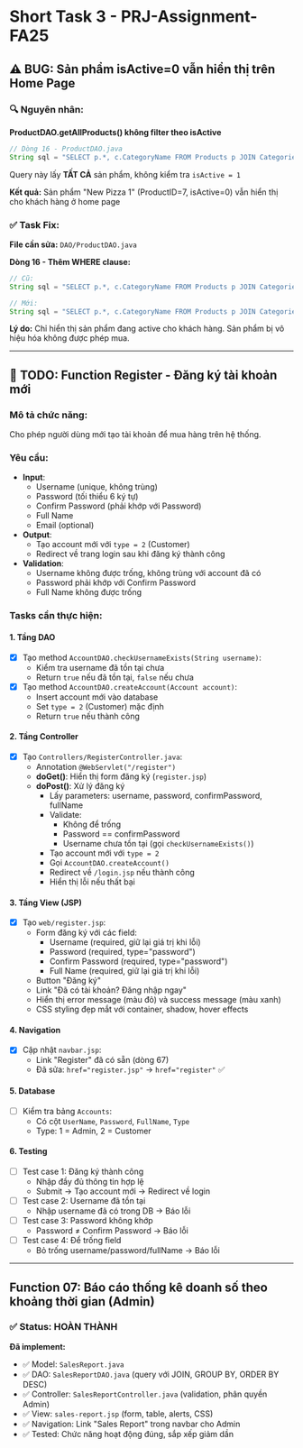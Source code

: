 # Short Task 3 - PRJ-Assignment-FA25

## ⚠️ BUG: Sản phẩm isActive=0 vẫn hiển thị trên Home Page

### 🔍 Nguyên nhân:
**ProductDAO.getAllProducts() không filter theo isActive**

```java
// Dòng 16 - ProductDAO.java
String sql = "SELECT p.*, c.CategoryName FROM Products p JOIN Categories c ON p.CategoryID = c.CategoryID";
```

Query này lấy **TẤT CẢ** sản phẩm, không kiểm tra `isActive = 1`

**Kết quả:** Sản phẩm "New Pizza 1" (ProductID=7, isActive=0) vẫn hiển thị cho khách hàng ở home page

### ✅ Task Fix:

**File cần sửa:** `DAO/ProductDAO.java`

**Dòng 16 - Thêm WHERE clause:**
```java
// Cũ:
String sql = "SELECT p.*, c.CategoryName FROM Products p JOIN Categories c ON p.CategoryID = c.CategoryID";

// Mới:
String sql = "SELECT p.*, c.CategoryName FROM Products p JOIN Categories c ON p.CategoryID = c.CategoryID WHERE p.isActive = 1";
```

**Lý do:** Chỉ hiển thị sản phẩm đang active cho khách hàng. Sản phẩm bị vô hiệu hóa không được phép mua.

---

## 📝 TODO: Function Register - Đăng ký tài khoản mới

### Mô tả chức năng:
Cho phép người dùng mới tạo tài khoản để mua hàng trên hệ thống.

### Yêu cầu:
- **Input**: 
  - Username (unique, không trùng)
  - Password (tối thiểu 6 ký tự)
  - Confirm Password (phải khớp với Password)
  - Full Name
  - Email (optional)
- **Output**: 
  - Tạo account mới với `type = 2` (Customer)
  - Redirect về trang login sau khi đăng ký thành công
- **Validation**:
  - Username không được trống, không trùng với account đã có
  - Password phải khớp với Confirm Password
  - Full Name không được trống

### Tasks cần thực hiện:

#### 1. Tầng DAO
- [x] Tạo method `AccountDAO.checkUsernameExists(String username)`:
  - Kiểm tra username đã tồn tại chưa
  - Return `true` nếu đã tồn tại, `false` nếu chưa
- [x] Tạo method `AccountDAO.createAccount(Account account)`:
  - Insert account mới vào database
  - Set `type = 2` (Customer) mặc định
  - Return `true` nếu thành công

#### 2. Tầng Controller
- [x] Tạo `Controllers/RegisterController.java`:
  - Annotation `@WebServlet("/register")`
  - **doGet()**: Hiển thị form đăng ký (`register.jsp`)
  - **doPost()**: Xử lý đăng ký
    - Lấy parameters: username, password, confirmPassword, fullName
    - Validate:
      - Không để trống
      - Password == confirmPassword
      - Username chưa tồn tại (gọi `checkUsernameExists()`)
    - Tạo account mới với `type = 2`
    - Gọi `AccountDAO.createAccount()`
    - Redirect về `/login.jsp` nếu thành công
    - Hiển thị lỗi nếu thất bại

#### 3. Tầng View (JSP)
- [x] Tạo `web/register.jsp`:
  - Form đăng ký với các field:
    - Username (required, giữ lại giá trị khi lỗi)
    - Password (required, type="password")
    - Confirm Password (required, type="password")
    - Full Name (required, giữ lại giá trị khi lỗi)
  - Button "Đăng ký"
  - Link "Đã có tài khoản? Đăng nhập ngay"
  - Hiển thị error message (màu đỏ) và success message (màu xanh)
  - CSS styling đẹp mắt với container, shadow, hover effects

#### 4. Navigation
- [x] Cập nhật `navbar.jsp`:
  - Link "Register" đã có sẵn (dòng 67)
  - Đã sửa: `href="register.jsp"` → `href="register"` ✅

#### 5. Database
- [ ] Kiểm tra bảng `Accounts`:
  - Có cột `UserName`, `Password`, `FullName`, `Type`
  - Type: 1 = Admin, 2 = Customer

#### 6. Testing
- [ ] Test case 1: Đăng ký thành công
  - Nhập đầy đủ thông tin hợp lệ
  - Submit → Tạo account mới → Redirect về login
- [ ] Test case 2: Username đã tồn tại
  - Nhập username đã có trong DB → Báo lỗi
- [ ] Test case 3: Password không khớp
  - Password ≠ Confirm Password → Báo lỗi
- [ ] Test case 4: Để trống field
  - Bỏ trống username/password/fullName → Báo lỗi

---

## Function 07: Báo cáo thống kê doanh số theo khoảng thời gian (Admin)

### ✅ Status: HOÀN THÀNH

**Đã implement:**
- ✅ Model: `SalesReport.java`
- ✅ DAO: `SalesReportDAO.java` (query với JOIN, GROUP BY, ORDER BY DESC)
- ✅ Controller: `SalesReportController.java` (validation, phân quyền Admin)
- ✅ View: `sales-report.jsp` (form, table, alerts, CSS)
- ✅ Navigation: Link "Sales Report" trong navbar cho Admin
- ✅ Tested: Chức năng hoạt động đúng, sắp xếp giảm dần

